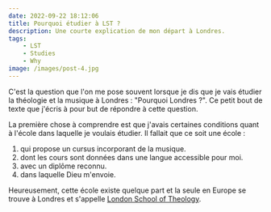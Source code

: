 ```yaml
---
date: 2022-09-22 18:12:06
title: Pourquoi étudier à LST ?
description: Une courte explication de mon départ à Londres.
tags:
    - LST
    - Studies
    - Why
image: /images/post-4.jpg
---
```

C'est la question que l'on me pose souvent lorsque je dis que je vais étudier la théologie et la musique à Londres : "Pourquoi Londres ?". Ce petit bout de texte que j'écris à pour but de répondre à cette question.

La première chose à comprendre est que j'avais certaines conditions quant à l'école dans laquelle je voulais étudier. Il fallait que ce soit une école :
1. qui propose un cursus incorporant de la musique.
2. dont les cours sont données dans une langue accessible pour moi.
3. avec un diplôme reconnu.
4. dans laquelle Dieu m'envoie.

Heureusement, cette école existe quelque part et la seule en Europe se trouve à Londres et s'appelle [London School of Theology](https://lst.ac.uk/).